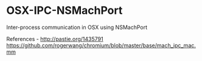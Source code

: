 # OSX-IPC-NSMachPort
Inter-process communication in OSX using NSMachPort

References -
http://pastie.org/1435791
https://github.com/rogerwang/chromium/blob/master/base/mach_ipc_mac.mm
